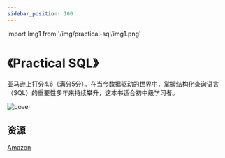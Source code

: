 ```yaml
---
sidebar_position: 100
---
```


import Img1 from '/img/practical-sql/img1.png'

# 《Practical SQL》

亚马逊上打分4.6（满分5分）。在当今数据驱动的世界中，掌握结构化查询语言（SQL）的重要性多年来持续攀升，这本书适合初中级学习者。

<img src={Img1} alt="cover" style={{width:300}} />



## 资源

[Amazon](https://www.amazon.com/Lean-Startup-Entrepreneurs-Continuous-Innovation/dp/0307887898)







